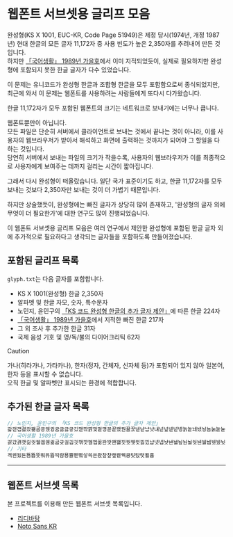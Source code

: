 # 웹폰트 서브셋용 글리프 모음

완성형(KS X 1001, EUC-KR, Code Page 51949)은 제정 당시(1974년, 개정 1987년) 현대 한글의 모든 글자 11,172자 중 사용 빈도가 높은 2,350자를 추려내어 만든 것입니다.<br>
하지만 [「국어생활」 1989년 가을호](https://www.korean.go.kr/nkview/nklife/1989_3/18_5.html)에서 이미 지적되었듯이, 실제로 필요하지만 완성형에 포함되지 못한 한글 글자가 다수 있었습니다.

이 문제는 유니코드가 완성형 한글과 조합형 한글을 모두 포함함으로써 종식되었지만, 최근에 와서 이 문제는 웹폰트를 사용하려는 사람들에게 또다시 다가왔습니다.

한글 11,172자가 모두 포함된 웹폰트의 크기는 네트워크로 보내기에는 너무나 큽니다.

웹폰트뿐만이 아닙니다.<br>
모든 파일은 단순히 서버에서 클라이언트로 보내는 것에서 끝나는 것이 아니라, 이를 사용자의 웹브라우저가 받아서 해석하고 화면에 출력하는 것까지가 되어야 그 할일을 다 하는 것입니다.<br>
당연히 서버에서 보내는 파일의 크기가 작을수록, 사용자의 웹브라우저가 이를 최종적으로 사용자에게 보여주는 데까지 걸리는 시간이 짧아집니다.

그래서 다시 완성형이 떠올랐습니다. 일단 국가 표준이기도 하고, 한글 11,172자를 모두 보내는 것보다 2,350자만 보내는 것이 더 가볍기 때문입니다.

하지만 상술했듯이, 완성형에는 빠진 글자가 상당히 많이 존재하고, '완성형의 글자 외에 무엇이 더 필요한가'에 대한 연구도 많이 진행되었습니다.

이 웹폰트 서브셋용 글리프 모음은 여러 연구에서 제안한 완성형에 포함된 한글 글자 외에 추가적으로 필요하다고 생각되는 글자들을 포함하도록 만들어졌습니다.

## 포함된 글리프 목록

`glyph.txt`는 다음 글자를 포함합니다.
  * KS X 1001(완성형) 한글 2,350자
  * 알파벳 및 한글 자모, 숫자, 특수문자
  * 노민지, 윤민구의 [「KS 코드 완성형 한글의 추가 글자 제안」](http://koreantypography.org/ko/paper/paper_view.asp?paper_seq=79)에 따른 한글 224자
  * [「국어생활」 1989년 가을호](https://www.korean.go.kr/nkview/nklife/1989_3/18_5.html)에서 지적한 빠진 한글 217자
  * 그 외 조사 후 추가한 한글 31자
  * 국제 음성 기호 및 영/독/불의 다이어크리틱 62자

> [!CAUTION]
> 가나(히라가나, 가타카나), 한자(정자, 간체자, 신자체 등)가 포함되어 있지 않아 일본어, 한자 등을 표시할 수 없습니다.<br>
> 오직 한글 및 알파벳만 표시되는 환경에 적합합니다.

## 추가된 한글 글자 목록

```c
// 노민지, 윤민구의 「KS 코드 완성형 한글의 추가 글자 제안」
갋갣걥겷괐괢굠굥궸귕귬긂긇긓깄깯꺆꺍껓껕꼉꼳꽅꽸꿘뀰뀼낻냗냡냣냬넏넢넫녇녱놁놑놰뇄뇡뇸눍눝뉻늗늧늼닁닏닽댠됭둗둚뒙딮딷똠똡똣똭똰뙇뙜뚧뜳뜽뜾랃랟랲럔럲럳렜렫롣롹뢔뤤맜맟맫먄몱뫠뫴뭥뮊뮹믁믕믜밷뱜뱡볌볻볿봥뵴붠붴뷁븡븨빋빧뺜뽓뾱뿕뿝쀠쁭샏샾섁섿셱솀솁솓쇵숖슌싥싳싿쎔쎠쎤쎵쎼쏼쑝쒐쒬씃씿앋앜얬얭옏옝옦옫왘왭왰욷웇웟웻윾읩읭읻잌잍쟵젇젉좬즒즤짣짲쫃쫒쬲쮓찓찟쵀췍칢칮칰칻캨캰컄켘콛쾃쿈쿽퀌퀜퀠큲킄탇턻톧퇻툶퉷팓팤팯펵퐉핰핳핻햏햔햣헗헠헡헣헿홥홨횽훕흝힣
// 국어생활 1989년 가을호
걁걌겱괫괾궛궬궵궹귊귭귯긜긥긧깪꺗껠껩꼶꽌꽛꽨꽬꾓꿧뀃뀟낋낐냡녓녭놧놴놸뇦눤눨눳뉀뉄뉍뉏뉐뉫뉸늇늫늽늿닼돜돴됀됄둴뒌뒐뒜뒴딺뙌뙐뙛뙥뙬뙴뚦뚭뛘뛜뛨뜲뢘뢜뤈뤌맀맽멺몐몔몝몟뫌뫗뫤뫨묌뭰뭴뮀뮉뮘뮙밨봘봣봰봴뵊붯빘뼀뼌뼐뾥솄솼쇕숸숼쉇쉤슮싰쌂쌋쌯쌰썻쎅쎗쎳쐇쐔쐘쑷쒄쒈쒓쓔씝앺얫엤엪왤욂욒웂웼읆읎잙쟷젙젰졁졋좐좰줜줠줫줸줼쥈쥥즑짷쫗쫜쫫쫸쫼쬣쬬쭛쭨쭬쭷쯕쳈쳘쳣쵝춴춸췃췔췠췩칬켼콀콈콉쾐쾔쾝쾟쾽큶킸텰퇼툅퉌퉐퉛퉨퉬퉸폇폔퓡헸혯홸횁휍휏휐흿힜
// 기타
겍궨됬됸뚐뚑뚯뚸뜌뜝띡럄묭쁄삗삨샇쑉쑌좠챂챺캪켙퀙큥턋턌텻푈흅
```
---
## 웹폰트 서브셋 목록
본 프로젝트를 이용해 만든 웹폰트 서브셋 목록입니다.
* [리디바탕](https://github.com/TetraTheta/RIDIBatang-subset)
* [Noto Sans KR](https://github.com/TetraTheta/NotoSansKR-subset)
